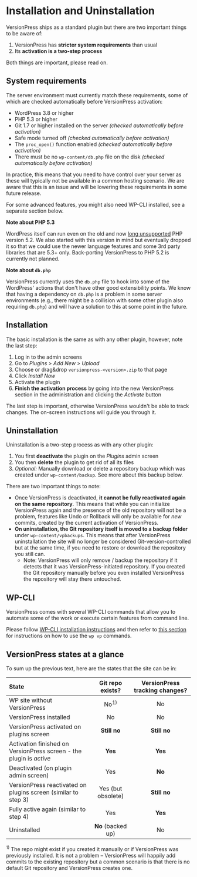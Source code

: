 # Installation and Uninstallation

VersionPress ships as a standard plugin but there are two important things to be aware of:

1. VersionPress has **stricter system requirements** than usual
2. Its **activation is a two-step process**

Both things are important, please read on.


## System requirements

The server environment must currently match these requirements, some of which are checked automatically before VersionPress activation:

  * WordPress 3.8 or higher
  * PHP 5.3 or higher
  * Git 1.7 or higher installed on the server *(checked automatically before activation)*
  * Safe mode turned off *(checked automatically before activation)*
  * The `proc_open()` function enabled *(checked automatically before activation)*
  * There must be no `wp-content/db.php` file on the disk *(checked automatically before activation)*

In practice, this means that you need to have control over your server as these will typically not be available in a common hosting scenario. We are aware that this is an issue and will be lowering these requirements in some future release.

For some advanced features, you might also need WP-CLI installed, see a separate section below.

<div class="note">
  <strong>Note about PHP 5.3</strong>
  <p>WordPress itself can run even on the old and now <a href="http://php.net/eol.php">long unsupported</a> PHP version 5.2. We also started with this version in mind but eventually dropped it so that we could use the newer language features and some 3rd party libraries that are 5.3+ only. Back-porting VersionPress to PHP 5.2 is currently not planned.</p>
</div>

<div class="note">
  <strong>Note about <code>db.php</code></strong>
  <p>VersionPress currently uses the <code>db.php</code> file to hook into some of the WordPress' actions that don't have other good extensibility points. We know that having a dependency on <code>db.php</code> is a problem in some server environments (e.g., there might be a collision with some other plugin also requiring <code>db.php</code>) and will have a solution to this at some point in the future.</p>
</div>


## Installation

The basic installation is the same as with any other plugin, however, note the last step:

1. Log in to the admin screens
2. Go to *Plugins > Add New > Upload*
3. Choose or drag&drop `versionpress-<version>.zip` to that page
4. Click *Install Now*
5. Activate the plugin
6. **Finish the activation process** by going into the new VersionPress section in the administration and clicking the *Activate* button

The last step is important, otherwise VersionPress wouldn't be able to track changes. The on-screen instructions will guide you through it. 


## Uninstallation

Uninstallation is a two-step process as with any other plugin:

1. You first **deactivate** the plugin on the *Plugins* admin screen
2. You then **delete** the plugin to get rid of all its files
3. *Optional:* Manually download or delete a repository backup which was created under `wp-content/backup`. See more about this backup below. 

There are two important things to note:

* Once VersionPress is deactivated, **it cannot be fully reactivated again on the same repository**. This means that while you can initialize VersionPress again and the presence of the old repository will not be a problem, features like Undo or Rollback will only be available for *new* commits, created by the current activation of VersionPress.
* **On uninstallation, the Git repository itself is moved to a backup folder** under `wp-content/vpbackups`. This means that after VersionPress uninstallation the site will no longer be considered Git-version-controlled but at the same time, if you need to restore or download the repository you still can.
    * Note: VersionPress will only remove / backup the repository if it detects that it was VersionPress-initiated repository. If you created the Git repository manually before you even installed VersionPress the repository will stay there untouched.  


## WP-CLI

VersionPress comes with several WP-CLI commands that allow you to automate some of the work or execute certain features from command line.

Please follow [WP-CLI installation instructions](https://github.com/wp-cli/wp-cli/wiki/Alternative-Install-Methods) and then refer to [this section](../feature-focus/wp-cli) for instructions on how to use the `wp vp` commands.



## VersionPress states at a glance

To sum up the previous text, here are the states that the site can be in:

| State | Git repo exists? | VersionPress tracking changes? |
| :------------- | :-----: | :-----: |
| WP site without VersionPress | No<sup>1)</sup> | No |
| VersionPress installed  | No | No |
| VersionPress activated on plugins screen | **Still no** | **Still no** |
| Activation finished on VersionPress screen - the plugin is *active* | **Yes** | **Yes** |
| Deactivated (on plugin admin screen) | Yes | **No** |
| VersionPress reactivated on plugins screen (similar to step 3) | Yes (but obsolete) | **Still no** |
| Fully active again (similar to step 4) | Yes | **Yes** |
| Uninstalled | **No** (backed up) | No |
 
<sup>1)</sup> The repo might exist if you created it manually or if VersionPress was previously installed. It is not a problem – VersionPress will happily add commits to the existing repository but a common scenario is that there is no default Git repository and VersionPress creates one.


